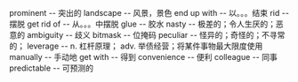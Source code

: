 prominent         -- 突出的
landscape         -- 风景，景色
end up with       -- 以。。。结束
rid               -- 摆脱
get rid of        -- 从。。。中摆脱
glue              -- 胶水
nasty             -- 极差的；令人生厌的；恶意的
ambiguity         -- 歧义
bitmask           -- 位掩码
peculiar          -- 怪异的；奇怪的；不寻常的；
leverage          -- n. 杠杆原理； adv. 举债经营；将某件事物最大限度使用
manually          -- 手动地
get with          -- 得到
convenience       -- 便利
colleague         -- 同事
predictable       -- 可预测的
